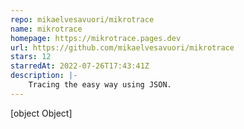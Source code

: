 ```yaml
---
repo: mikaelvesavuori/mikrotrace
name: mikrotrace
homepage: https://mikrotrace.pages.dev
url: https://github.com/mikaelvesavuori/mikrotrace
stars: 12
starredAt: 2022-07-26T17:43:41Z
description: |-
    Tracing the easy way using JSON.
---
```


[object Object]
